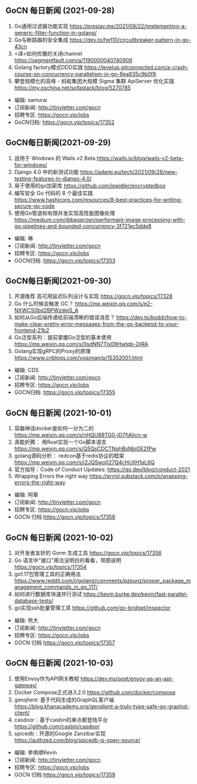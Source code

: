 ## GoCN 每日新闻 (2021-09-28)

1. Go通用过滤器功能实现 https://preslav.me/2021/09/22/implementing-a-generic-filter-function-in-golang/
2. Go与断路器的安全集成 https://dev.to/he110/circuitbreaker-pattern-in-go-43cn
3. <译>如何优雅的关闭channel https://segmentfault.com/a/1190000040740908
4. Golang factory模式DDD实践 https://levelup.gitconnected.com/a-crash-course-on-concurrency-parallelism-in-go-8ea935c9b0f8
5. 攀登规模化的高峰 - 蚂蚁集团大规模 Sigma 集群 ApiServer 优化实践 https://my.oschina.net/sofastack/blog/5270785

* 编辑: samurai
* 订阅新闻: http://tinyletter.com/gocn
* 招聘专区: https://gocn.vip/jobs
* GoCN归档: https://gocn.vip/topics/17352

## GoCN每日新闻(2021-09-29)

1. 适用于 Windows 的 Wails v2 Beta https://wails.io/blog/wails-v2-beta-for-windows/
2. Django 4.0 中的新测试功能 https://adamj.eu/tech/2021/09/28/new-testing-features-in-django-4.0/
3. 易于使用的go加密库 https://github.com/jswidler/encryptedbox
4. 编写安全 Go 代码的 8 个最佳实践 https://www.hashicorp.com/resources/8-best-practices-for-writing-secure-go-code
5. 使用Go管道和有限并发实现高性能图像处理 https://medium.com/@bpoprzen/performant-image-processing-with-go-pipelines-and-bounded-concurrency-3f721ec5dde8

- 编辑: 琳
- 订阅新闻: http://tinyletter.com/gocn
- 招聘专区: https://gocn.vip/jobs
- GOCN归档: https://gocn.vip/topics/17353

## GoCN每日新闻(2021-09-30)

1. 开源推荐 高可用延迟队列设计与实现  https://gocn.vip/topics/17328
2. Go 什么时候会触发 GC？ https://mp.weixin.qq.com/s/e2-NXWCS0bd2BPWzdeiS_A
3. 如何从Go后端传递给前端清晰的错误消息？ https://dev.to/koddr/how-to-make-clear-pretty-error-messages-from-the-go-backend-to-your-frontend-21b2
4. Go泛型系列：提前掌握Go泛型的基本使用 https://mp.weixin.qq.com/s/0sdNN7Tlx09Hwtqb-2jlRA
5. Golang实现gRPC的Proxy的原理 https://www.cnblogs.com/voipman/p/15352001.html

- 编辑: CDS
- 订阅新闻: http://tinyletter.com/gocn
- 招聘专区: https://gocn.vip/jobs
- GOCN归档: https://gocn.vip/topics/17355

## GoCN 每日新闻 (2021-10-01)

1.  容器神话docker是如何一分为二的 https://mp.weixin.qq.com/s/nHQU89TG0-jD7fiAlicn-w
2.  真能折腾： 用Rust实现一个Go脚本语言 https://mp.weixin.qq.com/s/Q5QsCDCTNqhBsNbiGE2fPw
3.  golang源码分析： redcon基于redis协议的框架  https://mp.weixin.qq.com/s/i2JQSwo027Q4cHcXH1qL6Q
4.  官方指导：Code of Conduct Updates: https://go.dev/blog/conduct-2021
5.   Wrapping Errors the right way  https://errnil.substack.com/p/wrapping-errors-the-right-way

* 编辑: 阿章
* 订阅新闻: http://tinyletter.com/gocn
* 招聘专区: https://gocn.vip/jobs
* GOCN 归档 https://gocn.vip/topics/17358

## GoCN 每日新闻 (2021-10-02)

1.  对开发者友好的 Gorm 生成工具 https://gocn.vip/topics/17356
2.  Go 语言中"接口"用法没明白的看看，带图说明 https://gocn.vip/topics/17354
3.  go1.17包管理工具的正确用法  https://www.reddit.com/r/golang/comments/pzeunz/proper_package_management_commands_in_go_117/
4.  如何进行数据库快速并行测试 https://kevin.burke.dev/kevin/fast-parallel-database-tests/
5.	go实现ssh批量管理工具  https://github.com/go-bridget/inspector

* 编辑: 熊大
* 订阅新闻: http://tinyletter.com/gocn
* 招聘专区: https://gocn.vip/jobs
* GOCN 归档 https://gocn.vip/topics/17357

## GoCN 每日新闻 (2021-10-03)

1. 使用Envoy作为API网关教程 https://dev.ms/post/envoy-as-an-api-gateway/
2. Docker Compose正式进入2.0 https://github.com/docker/compose
3. genqlient: 基于代码生成的GraphQL客户端 https://blog.khanacademy.org/genqlient-a-truly-type-safe-go-graphql-client/
4. casdoor：基于casbin的单点都登陆平台 https://github.com/casbin/casdoor
5. spicedb：开源的Google Zanzibar实现 https://authzed.com/blog/spicedb-is-open-source/


* 编辑: 李俱顺Kevin
* 订阅新闻: http://tinyletter.com/gocn
* 招聘专区: https://gocn.vip/jobs
* GOCN 归档 https://gocn.vip/topics/17359
